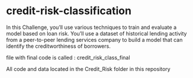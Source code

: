# credit-risk-classification

In this Challenge, you’ll use various techniques to train and evaluate a model based on loan risk. You’ll use a dataset of historical lending activity from a peer-to-peer lending services company to build a model that can identify the creditworthiness of borrowers.

file with final code is called : credit_risk_class_final

All code and data located in the Credit_Risk folder in this repository
